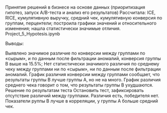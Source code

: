 Принятие решений в бизнесе на основе данных (приоритизация гипотез, запуск A/B-теста и анализ его результатов) Рассчитала: ICE, RICE, кумулятивную выручку, средний чек, кумулятивную конверсия по группам, перцентели; построила графики значений и относительного изменения; нашла статистически значимые отличия. Project_5_Hypotesis.ipynb

Выводы:

Выявлено значимое различие по конверсии между группами по «сырым», и по данным после фильтрации аномалий, конверсия группы В выше на 15.5%; Нет статистически значимого различия по среднему чеку между группами ни по «сырым», ни по данным после фильтрации аномалий. График различия конверсии между группами сообщает, что результаты группы B лучше группы A, но не на много. График различия среднего чека говорит о том, что результаты группы B ухудшаются.
Решение по результатам теста
Остановить тест, зафиксировать отсутствие различий между группами. Различия есть, победителя нет. Показатели руппы В лучше в корреляции, у группы А больше средний чек.
